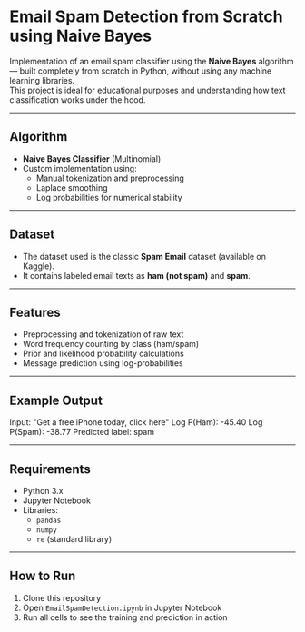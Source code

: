 # Email Spam Detection from Scratch using Naive Bayes

Implementation of an email spam classifier using the **Naive Bayes** algorithm — built completely from scratch in Python, without using any machine learning libraries.  
This project is ideal for educational purposes and understanding how text classification works under the hood.

---

## Algorithm

- **Naive Bayes Classifier** (Multinomial)
- Custom implementation using:
  - Manual tokenization and preprocessing
  - Laplace smoothing
  - Log probabilities for numerical stability

---

## Dataset

- The dataset used is the classic **Spam Email** dataset (available on Kaggle).
- It contains labeled email texts as **ham (not spam)** and **spam**.

---

## Features

- Preprocessing and tokenization of raw text
- Word frequency counting by class (ham/spam)
- Prior and likelihood probability calculations
- Message prediction using log-probabilities

---

## Example Output

Input: "Get a free iPhone today, click here" Log P(Ham): -45.40 Log P(Spam): -38.77 Predicted label: spam

---

## Requirements

- Python 3.x
- Jupyter Notebook
- Libraries: 
  - `pandas`  
  - `numpy`  
  - `re` (standard library)

---

## How to Run

1. Clone this repository
2. Open `EmailSpamDetection.ipynb` in Jupyter Notebook
3. Run all cells to see the training and prediction in action
